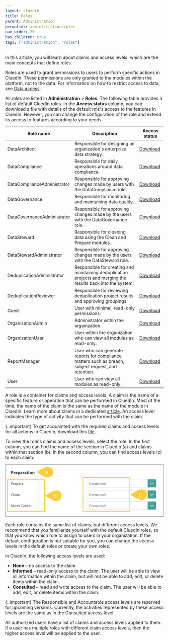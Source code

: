 ```yaml
---
layout: cluedin
title: Roles
parent: Administration
permalink: administration/roles
nav_order: 20
has_children: true
tags: ["administration", "roles"]
---
```


In this article, you will learn about claims and access levels, which are the main concepts that define roles.

Roles are used to grant permissions to users to perform specific actions in CluedIn. These permissions are only granted to the modules within the platform, not to the data. For information on how to restrict access to data, see [Data access](/administration/user-access/data-access).

All roles are listed in **Administration** > **Roles**. The following table provides a list of default CluedIn roles. In the **Access status** column, you can download a file with details of the default role's access to the features in CluedIn. However, you can change the configuration of the role and extend its access to features according to your needs.

| Role name | Description | Access status |
|--|--|--|
| DataArchitect | Responsible for designing an organization's enterprise data strategy. | <a href="/assets/other/claims/DataArchitect.xlsx" download>Download</a> |
| DataCompliance | Responsible for daily operations around data compliance. | <a href="/assets/other/claims/DataCompliance.xlsx" download>Download</a> |
| DataComplianceAdministrator | Responsible for approving changes made by users with the DataCompliance role. | <a href="/assets/other/claims/DataComplianceAdministrator.xlsx" download>Download</a> |
| DataGovernance | Responsible for monitoring and maintaining data quality. | <a href="/assets/other/claims/DataGovernance.xlsx" download>Download</a> |
| DataGovernanceAdministrator | Responsible for approving changes made by the users with the DataGovernance role. | <a href="/assets/other/claims/DataGovernanceAdministrator.xlsx" download>Download</a> |
| DataSteward | Responsible for cleaning data using the Clean and Prepare modules. | <a href="/assets/other/claims/DataSteward.xlsx" download>Download</a> |
| DataStewardAdministrator | Responsible for approving changes made by the users with the DataSteward role. | <a href="/assets/other/claims/DataStewardAdministrator.xlsx" download>Download</a> |
| DeduplicationAdministrator | Responsible for creating and maintaining deduplication projects and merging the results back into the system. | <a href="/assets/other/claims/DeduplicationAdministrator.xlsx" download>Download</a> |
| DeduplicationReviewer | Responsible for reviewing deduplication project results and approving groupings. | <a href="/assets/other/claims/DeduplicationReviewer.xlsx" download>Download</a> |
| Guest | User with minimal, read-only permissions. | <a href="/assets/other/claims/Guest.xlsx" download>Download</a> |
| OrganizationAdmin | Administrator within the organization. | <a href="/assets/other/claims/OrganizationAdmin.xlsx" download>Download</a> |
| OrganizationUser | User within the organization who can view all modules as read-only. | <a href="/assets/other/claims/OrganizationUser.xlsx" download>Download</a> |
| ReportManager | User who can generate reports for compliance matters such as breach, subject request, and retention. | <a href="/assets/other/claims/ReportManager.xlsx" download>Download</a> |
| User | User who can view all modules as read-only. | <a href="/assets/other/claims/User.xlsx" download>Download</a> |

A role is a container for claims and access levels. A claim is the name of a specific feature or operation that can be performed in CluedIn. Most of the time, the name of the claim is the same as the name of the module in CluedIn. Learn more about claims in a dedicated [article](/administration/roles/claims). An access level indicates the type of activity that can be performed with the claim.

{:.important}
To get acquainted with the required claims and access levels for all actions in CluedIn, download this <a href="../../../assets/other/Claims-V1.xlsx" download>file</a>.

To view the role's claims and access levels, select the role. In the first column, you can find the name of the section in CluedIn (a) and claims within that section (b). In the second column, you can find access levels (c) to each claim.

![roles-1.png](../../assets/images/administration/roles/roles-1.png)

Each role contains the same list of claims, but different access levels. We recommend that you familiarize yourself with the default CluedIn roles, so that you know which role to assign to users in your organization. If the default configuration is not suitable for you, you can change the access levels in the default roles or create your own roles.

In CluedIn, the following access levels are used:

- **None** – no access to the claim.
- **Informed** – read-only access to the claim. The user will be able to view all information within the claim, but will not be able to add, edit, or delete items within the claim.
- **Consulted** – read and write access to the claim. The user will be able to add, edit, or delete items within the claim.

{:.important}
The Responsible and Accountable access levels are reserved for upcoming versions. Currently, the activities represented by these access levels are the same as in the Consulted access level.

All authorized users have a list of claims and access levels applied to them. If a user has multiple roles with different claim access levels, then the higher access level will be applied to the user.